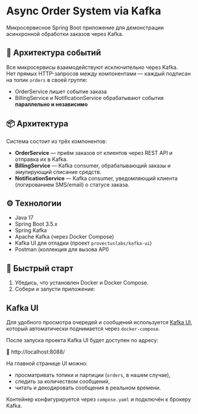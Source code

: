 # Async Order System via Kafka

Микросервисное Spring Boot приложение для демонстрации асинхронной обработки заказов через Kafka.

## 🧱 Архитектура событий

Все микросервисы взаимодействуют исключительно через Kafka.  
Нет прямых HTTP-запросов между компонентами — каждый подписан на топик `orders` в своей группе:

- OrderService пишет событие заказа
- BillingService и NotificationService обрабатывают события **параллельно и независимо**


## 📦 Архитектура

Система состоит из трёх компонентов:

- **OrderService** — приём заказов от клиентов через REST API и отправка их в Kafka.
- **BillingService** — Kafka consumer, обрабатывающий заказы и эмулирующий списание средств.
- **NotificationService** — Kafka consumer, уведомляющий клиента (логированием SMS/email) о статусе заказа.

## ⚙️ Технологии

- Java 17
- Spring Boot 3.5.x
- Spring Kafka
- Apache Kafka (через Docker Compose)
- Kafka UI для отладки (проект `provectuslabs/kafka-ui`)
- Postman (коллекция для вызова API)

## 🚀 Быстрый старт

1. Убедись, что установлен Docker и Docker Compose.
2. Собери и запусти приложение:

## Kafka UI

Для удобного просмотра очередей и сообщений используется [Kafka UI](https://github.com/provectus/kafka-ui), который автоматически поднимается через `docker-compose`.

После запуска проекта Kafka UI будет доступен по адресу:

🧭 http://localhost:8088/

На главной странице UI можно:
- просматривать топики и партиции (`orders`, в нашем случае),
- следить за количеством сообщений,
- читать и декодировать сообщения в реальном времени.

Контейнер конфигурируется через `compose.yaml` и подключён к брокеру Kafka.
